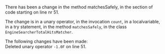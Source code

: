 There has been a change in the method matchesSafely, in the section of code starting on line nr 51.
  
The change is in a unary operator, in the invocation ```count```, in a localvariable, in a try statement, in the method ```matchesSafely```, in the class ```EngineSearcherTotalHitsMatcher```.
  
The following changes have been made:  
Deleted unary operator ```-1.0F``` on line 51.  
